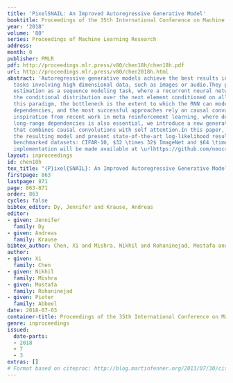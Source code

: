 ```yaml
---
title: 'PixelSNAIL: An Improved Autoregressive Generative Model'
booktitle: Proceedings of the 35th International Conference on Machine Learning
year: '2018'
volume: '80'
series: Proceedings of Machine Learning Research
address: 
month: 0
publisher: PMLR
pdf: http://proceedings.mlr.press/v80/chen18h/chen18h.pdf
url: http://proceedings.mlr.press/v80/chen2018h.html
abstract: 'Autoregressive generative models achieve the best results in density estimation
  tasks involving high dimensional data, such as images or audio.They pose density
  estimation as a sequence modeling task, where a recurrent neural network (RNN) models
  the conditional distribution over the next element conditioned on all previous elements.In
  this paradigm, the bottleneck is the extent to which the RNN can model long-range
  dependencies, and the most successful approaches rely on causal convolutions.Taking
  inspiration from recent work in meta reinforcement learning, where dealing with
  long-range dependencies is also essential, we introduce a new generative model architecture
  that combines causal convolutions with self attention.In this paper, we describe
  the resulting model and present state-of-the-art log-likelihood results on heavily
  benchmarked datasets: CIFAR-10, $32 \times 32$ ImageNet and $64 \times 64$ ImageNet.Our
  implementation will be made available at \urlhttps://github.com/neocxi/pixelsnail-public.'
layout: inproceedings
id: chen18h
tex_title: "{P}ixel{SNAIL}: An Improved Autoregressive Generative Model"
firstpage: 863
lastpage: 871
page: 863-871
order: 863
cycles: false
bibtex_editor: Dy, Jennifer and Krause, Andreas
editor:
- given: Jennifer
  family: Dy
- given: Andreas
  family: Krause
bibtex_author: Chen, Xi and Mishra, Nikhil and Rohaninejad, Mostafa and Abbeel, Pieter
author:
- given: Xi
  family: Chen
- given: Nikhil
  family: Mishra
- given: Mostafa
  family: Rohaninejad
- given: Pieter
  family: Abbeel
date: 2018-07-03
container-title: Proceedings of the 35th International Conference on Machine Learning
genre: inproceedings
issued:
  date-parts:
  - 2018
  - 7
  - 3
extras: []
# Format based on citeproc: http://blog.martinfenner.org/2013/07/30/citeproc-yaml-for-bibliographies/
---
```

